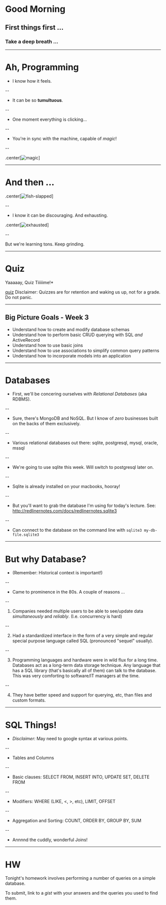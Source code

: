 # Good Morning

## First things first ...

### Take a deep breath ...

---

# Ah, Programming

* I know how it feels.

--

* It can be so **tumultuous**.

--

* One moment everything is clicking...

--

* You're in sync with the machine, capable of *magic*!

--

.center[![magic](http://i.imgur.com/o0vd1Jg.gif)]

---

# And then ...

.center[![fish-slapped](https://media.giphy.com/media/C2x6phxndE61W/giphy.gif)]

--

* I know it can be discouraging. And exhausting. 

.center[![exhausted](http://i.imgur.com/zyk2jFL.gif)]

--

But we're learning tons. Keep grinding.

---

# Quiz

Yaaaaay, Quiz Tiiiiime!*

[quiz](https://gist.github.com/kingcons/9ef947975849a4f3ac1c)
Disclaimer: Quizzes are for retention and waking us up, not for a grade. Do not panic.

---

## Big Picture Goals - Week 3

* Understand how to create and modify database schemas
* Understand how to perform basic CRUD querying with SQL *and* ActiveRecord
* Understand how to use basic joins
* Understand how to use associations to simplify common query patterns
* Understand how to incorporate models into an application

---

# Databases

* First, we'll be concering ourselves with *Relational Databases* (aka RDBMS).

--

* Sure, there's MongoDB and NoSQL. But I know of *zero* businesses built on the backs of them exclusively.

--

* Various relational databases out there: sqlite, postgresql, mysql, oracle, mssql

--

* We're going to use sqlite this week. Will switch to postgresql later on.

--

* Sqlite is already installed on your macbooks, hooray!

--

* But you'll want to grab the database I'm using for today's lecture.
  See: http://redlinernotes.com/docs/redlinernotes.sqlite3

--

* Can connect to the database on the command line with `sqlite3 my-db-file.sqlite3`

---

# But why Database?

* (Remember: Historical context is important!)

--

* Came to prominence in the 80s. A couple of reasons ...

--

1. Companies needed multiple users to be able to see/update data
   *simultaneously* and *reliably*. (I.e. concurrency is hard)

--

2. Had a standardized interface in the form of a very simple and
   regular special purpose language called SQL (pronounced "sequel" usually).

--

3. Programming languages and hardware were in wild flux for a long time.
   Databases act as a long-term data storage technique. Any language that
   has a SQL library (that's basically all of them) can talk to the database.
   This was very comforting to software/IT managers at the time.

--

4. They have better speed and support for querying, etc, than files and custom formats.

---

# SQL Things!

* *Disclaimer:* May need to google syntax at various points.

--

* Tables and Columns

--

* Basic clauses: SELECT FROM, INSERT INTO, UPDATE SET, DELETE FROM

--

* Modifiers: WHERE (LIKE, <, >, etc), LIMIT, OFFSET

--

* Aggregation and Sorting: COUNT, ORDER BY, GROUP BY, SUM

--

* Annnnd the cuddly, wonderful Joins!

---

# HW

Tonight's homework involves performing a number of queries on a simple database.

To submit, link to a *gist* with your answers and the queries you used to find them.
